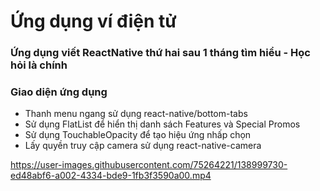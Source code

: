 # Ứng dụng ví điện tử
### Ứng dụng viết ReactNative thứ hai sau 1 tháng tìm hiểu - Học hỏi là chính

### Giao diện ứng dụng
* Thanh menu ngang sử dụng react-native/bottom-tabs
* Sử dụng FlatList để hiển thị danh sách Features và Special Promos
* Sử dụng TouchableOpacity để tạo hiệu ứng nhấp chọn
* Lấy quyền truy cập camera sử dụng react-native-camera

https://user-images.githubusercontent.com/75264221/138999730-ed48abf6-a002-4334-bde9-1fb3f3590a00.mp4

